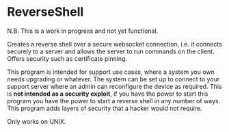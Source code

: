 # ReverseShell

N.B. This is a work in progress and not yet functional.

Creates a reverse shell over a secure websocket connection, i.e. it connects securely to a server and allows the server
to run commands on the client. Offers security such as certificate pinning.

This program is intended for support use cases, where a system you own needs upgrading or whatever. The system can be set
up to connect to your support server where an admin can reconfigure the device as required. This is **not intended as a
security exploit**, if you have the power to start this program you have the power to start a reverse shell in any number
of ways. This program adds layers of security that a hacker would not require.

Only works on UNIX.
